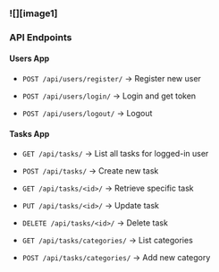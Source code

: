 ### **![][image1]**

### 

### 

### **API Endpoints**

#### **Users App**

* `POST /api/users/register/` → Register new user

* `POST /api/users/login/` → Login and get token

* `POST /api/users/logout/` → Logout

#### **Tasks App**

* `GET /api/tasks/` → List all tasks for logged-in user

* `POST /api/tasks/` → Create new task

* `GET /api/tasks/<id>/` → Retrieve specific task

* `PUT /api/tasks/<id>/` → Update task

* `DELETE /api/tasks/<id>/` → Delete task

* `GET /api/tasks/categories/` → List categories

* `POST /api/tasks/categories/` → Add new category

